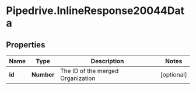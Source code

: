 # Pipedrive.InlineResponse20044Data

## Properties

Name | Type | Description | Notes
------------ | ------------- | ------------- | -------------
**id** | **Number** | The ID of the merged Organization | [optional] 


